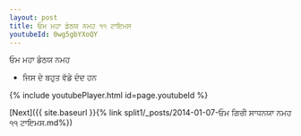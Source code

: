 ```yaml
---
layout: post
title: ਓਮ ਮਹਾ ਡੰਠਯ ਨਮਹ ੧੧ ਟਾਇਮਸ
youtubeId: 0wg5gbYXoQY
---
```

 
 
 ਓਮ ਮਹਾ ਡੰਠਯ ਨਮਹ  
 
 -  ਜਿਸ ਦੇ ਬਹੁਤ ਵੱਡੇ ਦੰਦ ਹਨ 
 
  
 
  
 
 
 
 
 
 


{% include youtubePlayer.html id=page.youtubeId %}
 
[Next]({{ site.baseurl }}{% link  split1/_posts/2014-01-07-ਓਮ ਗਿਰੀ ਸਾਧਨਯਾ ਨਮਹ ੧੧ ਟਾਇਮਸ.md%})
 
